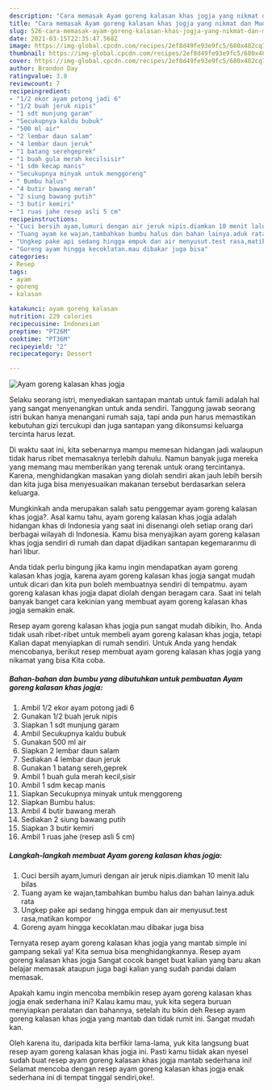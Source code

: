 ```yaml
---
description: "Cara memasak Ayam goreng kalasan khas jogja yang nikmat dan Mudah Dibuat"
title: "Cara memasak Ayam goreng kalasan khas jogja yang nikmat dan Mudah Dibuat"
slug: 526-cara-memasak-ayam-goreng-kalasan-khas-jogja-yang-nikmat-dan-mudah-dibuat
date: 2021-03-15T22:35:47.568Z
image: https://img-global.cpcdn.com/recipes/2ef8d49fe93e9fc5/680x482cq70/ayam-goreng-kalasan-khas-jogja-foto-resep-utama.jpg
thumbnail: https://img-global.cpcdn.com/recipes/2ef8d49fe93e9fc5/680x482cq70/ayam-goreng-kalasan-khas-jogja-foto-resep-utama.jpg
cover: https://img-global.cpcdn.com/recipes/2ef8d49fe93e9fc5/680x482cq70/ayam-goreng-kalasan-khas-jogja-foto-resep-utama.jpg
author: Brandon Day
ratingvalue: 3.8
reviewcount: 7
recipeingredient:
- "1/2 ekor ayam potong jadi 6"
- "1/2 buah jeruk nipis"
- "1 sdt munjung garam"
- "Secukupnya kaldu bubuk"
- "500 ml air"
- "2 lembar daun salam"
- "4 lembar daun jeruk"
- "1 batang serehgeprek"
- "1 buah gula merah kecilsisir"
- "1 sdm kecap manis"
- "Secukupnya minyak untuk menggoreng"
- " Bumbu halus"
- "4 butir bawang merah"
- "2 siung bawang putih"
- "3 butir kemiri"
- "1 ruas jahe resep asli 5 cm"
recipeinstructions:
- "Cuci bersih ayam,lumuri dengan air jeruk nipis.diamkan 10 menit lalu bilas"
- "Tuang ayam ke wajan,tambahkan bumbu halus dan bahan lainya.aduk rata"
- "Ungkep pake api sedang hingga empuk dan air menyusut.test rasa,matikan kompor"
- "Goreng ayam hingga kecoklatan.mau dibakar juga bisa"
categories:
- Resep
tags:
- ayam
- goreng
- kalasan

katakunci: ayam goreng kalasan 
nutrition: 229 calories
recipecuisine: Indonesian
preptime: "PT26M"
cooktime: "PT36M"
recipeyield: "2"
recipecategory: Dessert

---
```



![Ayam goreng kalasan khas jogja](https://img-global.cpcdn.com/recipes/2ef8d49fe93e9fc5/680x482cq70/ayam-goreng-kalasan-khas-jogja-foto-resep-utama.jpg)

Selaku seorang istri, menyediakan santapan mantab untuk famili adalah hal yang sangat menyenangkan untuk anda sendiri. Tanggung jawab seorang istri bukan hanya menangani rumah saja, tapi anda pun harus memastikan kebutuhan gizi tercukupi dan juga santapan yang dikonsumsi keluarga tercinta harus lezat.

Di waktu  saat ini, kita sebenarnya mampu memesan hidangan jadi walaupun tidak harus ribet memasaknya terlebih dahulu. Namun banyak juga mereka yang memang mau memberikan yang terenak untuk orang tercintanya. Karena, menghidangkan masakan yang diolah sendiri akan jauh lebih bersih dan kita juga bisa menyesuaikan makanan tersebut berdasarkan selera keluarga. 



Mungkinkah anda merupakan salah satu penggemar ayam goreng kalasan khas jogja?. Asal kamu tahu, ayam goreng kalasan khas jogja adalah hidangan khas di Indonesia yang saat ini disenangi oleh setiap orang dari berbagai wilayah di Indonesia. Kamu bisa menyajikan ayam goreng kalasan khas jogja sendiri di rumah dan dapat dijadikan santapan kegemaranmu di hari libur.

Anda tidak perlu bingung jika kamu ingin mendapatkan ayam goreng kalasan khas jogja, karena ayam goreng kalasan khas jogja sangat mudah untuk dicari dan kita pun boleh membuatnya sendiri di tempatmu. ayam goreng kalasan khas jogja dapat diolah dengan beragam cara. Saat ini telah banyak banget cara kekinian yang membuat ayam goreng kalasan khas jogja semakin enak.

Resep ayam goreng kalasan khas jogja pun sangat mudah dibikin, lho. Anda tidak usah ribet-ribet untuk membeli ayam goreng kalasan khas jogja, tetapi Kalian dapat menyiapkan di rumah sendiri. Untuk Anda yang hendak mencobanya, berikut resep membuat ayam goreng kalasan khas jogja yang nikamat yang bisa Kita coba.

<!--inarticleads1-->

##### Bahan-bahan dan bumbu yang dibutuhkan untuk pembuatan Ayam goreng kalasan khas jogja:

1. Ambil 1/2 ekor ayam potong jadi 6
1. Gunakan 1/2 buah jeruk nipis
1. Siapkan 1 sdt munjung garam
1. Ambil Secukupnya kaldu bubuk
1. Gunakan 500 ml air
1. Siapkan 2 lembar daun salam
1. Sediakan 4 lembar daun jeruk
1. Gunakan 1 batang sereh,geprek
1. Ambil 1 buah gula merah kecil,sisir
1. Ambil 1 sdm kecap manis
1. Siapkan Secukupnya minyak untuk menggoreng
1. Siapkan  Bumbu halus:
1. Ambil 4 butir bawang merah
1. Sediakan 2 siung bawang putih
1. Siapkan 3 butir kemiri
1. Ambil 1 ruas jahe (resep asli 5 cm)




<!--inarticleads2-->

##### Langkah-langkah membuat Ayam goreng kalasan khas jogja:

1. Cuci bersih ayam,lumuri dengan air jeruk nipis.diamkan 10 menit lalu bilas
1. Tuang ayam ke wajan,tambahkan bumbu halus dan bahan lainya.aduk rata
1. Ungkep pake api sedang hingga empuk dan air menyusut.test rasa,matikan kompor
1. Goreng ayam hingga kecoklatan.mau dibakar juga bisa




Ternyata resep ayam goreng kalasan khas jogja yang mantab simple ini gampang sekali ya! Kita semua bisa menghidangkannya. Resep ayam goreng kalasan khas jogja Sangat cocok banget buat kalian yang baru akan belajar memasak ataupun juga bagi kalian yang sudah pandai dalam memasak.

Apakah kamu ingin mencoba membikin resep ayam goreng kalasan khas jogja enak sederhana ini? Kalau kamu mau, yuk kita segera buruan menyiapkan peralatan dan bahannya, setelah itu bikin deh Resep ayam goreng kalasan khas jogja yang mantab dan tidak rumit ini. Sangat mudah kan. 

Oleh karena itu, daripada kita berfikir lama-lama, yuk kita langsung buat resep ayam goreng kalasan khas jogja ini. Pasti kamu tiidak akan nyesel sudah buat resep ayam goreng kalasan khas jogja mantab sederhana ini! Selamat mencoba dengan resep ayam goreng kalasan khas jogja enak sederhana ini di tempat tinggal sendiri,oke!.

